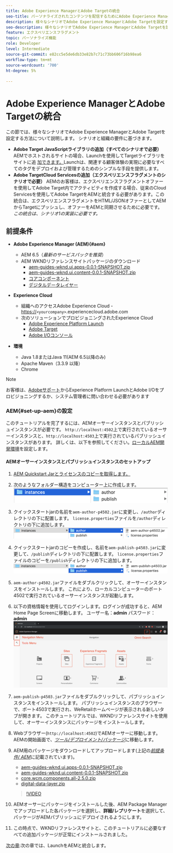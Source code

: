 ```yaml
---
title: Adobe Experience ManagerとAdobe Targetの統合
seo-title: パーソナライズされたコンテンツを配信するためにAdobe Experience Manager(AEM)をAdobe Targetと統合する様々な方法を取り上げる記事です。
description: 様々なシナリオでAdobe Experience ManagerとAdobe Targetを設定する方法を説明する記事です。
seo-description: 様々なシナリオでAdobe Experience ManagerとAdobe Targetを設定する方法を説明する記事です。
feature: エクスペリエンスフラグメント
topic: パーソナライズ機能
role: Developer
level: Intermediate
source-git-commit: e82cc5e5de6db33e82b7c71c73bb606f16b98ea6
workflow-type: tm+mt
source-wordcount: '700'
ht-degree: 5%

---
```



# Adobe Experience ManagerとAdobe Targetの統合

この節では、様々なシナリオでAdobe Experience ManagerとAdobe Targetを設定する方法について説明します。 シナリオと組織の要件に基づきます。

* **Adobe Target JavaScriptライブラリの追加（すべてのシナリオで必要）**
AEMでホストされるサイトの場合、Launchを使用してTargetライブラリをサイトに追 [加できます。](https://experienceleague.adobe.com/docs/launch/using/home.html)Launchは、関連する顧客体験の実現に必要なすべてのタグをデプロイおよび管理するためのシンプルな手段を提供します。
* **Adobe TargetCloud Servicesの追加（エクスペリエンスフラグメントのシナリオで必要）**
 AEMのお客様は、エクスペリエンスフラグメントオファーを使用してAdobe Target内でアクティビティを作成する場合、従来のCloud Servicesを使用してAdobe TargetをAEMと統合する必要があります。この統合は、エクスペリエンスフラグメントをHTML/JSONオファーとしてAEMからTargetにプッシュし、オファーをAEMと同期させるために必要です。 
*この統合は、シナリオ1の実装に必要です。*

## 前提条件

* **Adobe Experience Manager (AEM){#aem}**
   * AEM 6.5（*最新のサービスパックを推奨*）
   * AEM WKNDリファレンスサイトパッケージのダウンロード
      * [aem-guides-wknd.ui.apps-0.0.1-SNAPSHOT.zip](https://github.com/adobe/aem-guides-wknd/releases/download/archetype-18.1/aem-guides-wknd.ui.apps-0.0.1-SNAPSHOT.zip)
      * [aem-guides-wknd.ui.content-0.0.1-SNAPSHOT.zip](https://github.com/adobe/aem-guides-wknd/releases/download/archetype-18.1/aem-guides-wknd.ui.content-0.0.1-SNAPSHOT.zip)
      * [コアコンポーネント](https://github.com/adobe/aem-core-wcm-components/releases/download/core.wcm.components.reactor-2.5.0/core.wcm.components.all-2.5.0.zip)
      * [デジタルデータレイヤー](assets/implementation/digital-data-layer.zip)

* **Experience Cloud**
   * 組織へのアクセスAdobe Experience Cloud - <https://>`<yourcompany>`.experiencecloud.adobe.com
   * 次のソリューションでプロビジョニングされたExperience Cloud
      * [Adobe Experience Platform Launch](https://experiencecloud.adobe.com)
      * [Adobe Target](https://experiencecloud.adobe.com)
      * [Adobe I/Oコンソール](https://console.adobe.io)

* **環境**
   * Java 1.8またはJava 11(AEM 6.5以降のみ)
   * Apache Maven（3.3.9 以降）
   * Chrome

>[!NOTE]
>
> お客様は、[Adobeサポート](https://helpx.adobe.com/jp/contact/enterprise-support.ec.html)からExperience Platform LaunchとAdobe I/Oをプロビジョニングするか、システム管理者に問い合わせる必要があります

### AEM{#set-up-aem}の設定

このチュートリアルを完了するには、AEMオーサーインスタンスとパブリッシュインスタンスが必要です。 `http://localhost:4502`上で実行されているオーサーインスタンスと、`http://localhost:4503`上で実行されているパブリッシュインスタンスがあります。 詳しくは、以下を参照してください。[ローカルAEM開発環境](https://helpx.adobe.com/experience-manager/kt/platform-repository/using/local-aem-dev-environment-article-setup.html)を設定します。

#### AEMオーサーインスタンスとパブリッシュインスタンスのセットアップ

1. [AEM Quickstart Jarとライセンスのコピーを取得します。](https://helpx.adobe.com/experience-manager/6-5/sites/deploying/using/deploy.html#GettingtheSoftware)
2. 次のようなフォルダー構造をコンピューター上に作成します。
   ![フォルダー構造](assets/implementation/aem-setup-1.png)
3. クイックスタートjarの名前を`aem-author-p4502.jar`に変更し、`/author`ディレクトリの下に配置します。 `license.properties`ファイルを`/author`ディレクトリの下に追加します。
   ![AEMオーサーインスタンス](assets/implementation/aem-setup-author.png)
4. クイックスタートjarのコピーを作成し、名前を`aem-publish-p4503.jar`に変更して、`/publish`ディレクトリの下に配置します。 `license.properties`ファイルのコピーを`/publish`ディレクトリの下に追加します。
   ![AEMパブリッシュインスタンス](assets/implementation/aem-setup-publish.png)
5. `aem-author-p4502.jar`ファイルをダブルクリックして、オーサーインスタンスをインストールします。 これにより、ローカルコンピューターのポート4502で実行されているオーサーインスタンスが起動します。
6. 以下の資格情報を使用してログインします。ログインが成功すると、AEM Home Page Screenに移動します。
ユーザー名：**admin**
パスワード：**admin**
   ![AEMパブリッシュインスタンス](assets/implementation/aem-author-home-page.png)
7. `aem-publish-p4503.jar`ファイルをダブルクリックして、パブリッシュインスタンスをインストールします。 パブリッシュインスタンスのブラウザーで、ポート4503で実行され、WeRetailホームページが表示される新しいタブが開きます。 このチュートリアルでは、WKNDリファレンスサイトを使用して、オーサーインスタンスにパッケージをインストールします。
8. Webブラウザー(`http://localhost:4502`)でAEMオーサーに移動します。 AEMの開始画面で、*[ツール/デプロイメント/パッケージ](http://localhost:4502/crx/packmgr/index.jsp)*&#x200B;に移動します。
9. AEM用のパッケージをダウンロードしてアップロードします(上記の&#x200B;*[前提条件/ AEM](#aem)*&#x200B;に記載されています)。
   * [aem-guides-wknd.ui.apps-0.0.1-SNAPSHOT.zip](https://github.com/adobe/aem-guides-wknd/releases/download/archetype-18.1/aem-guides-wknd.ui.apps-0.0.1-SNAPSHOT.zip)
   * [aem-guides-wknd.ui.content-0.0.1-SNAPSHOT.zip](https://github.com/adobe/aem-guides-wknd/releases/download/archetype-18.1/aem-guides-wknd.ui.content-0.0.1-SNAPSHOT.zip)
   * [core.wcm.components.all-2.5.0.zip](https://github.com/adobe/aem-core-wcm-components/releases/download/core.wcm.components.reactor-2.5.0/core.wcm.components.all-2.5.0.zip)
   * [digital-data-layer.zip](assets/implementation/digital-data-layer.zip)

   >[!VIDEO](https://video.tv.adobe.com/v/28377?quality=12&learn=on)
10. AEMオーサーにパッケージをインストールした後、AEM Package Managerでアップロードした各パッケージを選択し、**詳細/レプリケート**&#x200B;を選択して、パッケージがAEMパブリッシュにデプロイされるようにします。
11. この時点で、WKNDリファレンスサイトと、このチュートリアルに必要なすべての追加パッケージが正常にインストールされました。

[次の章](./using-launch-adobe-io.md):次の章では、LaunchをAEMと統合します。

